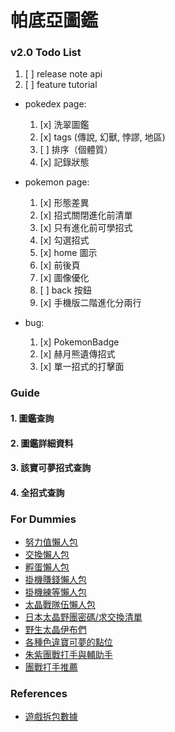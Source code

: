# 帕底亞圖鑑

### v2.0 Todo List

1. [ ] release note api
2. [ ] feature tutorial

- pokedex page:

  1. [x] 洗翠圖鑑
  2. [x] tags (傳說, 幻獸, 悖謬, 地區)
  3. [ ] 排序（個體質）
  4. [x] 記錄狀態

- pokemon page:

  1. [x] 形態差異
  2. [x] 招式關閉進化前清單
  3. [x] 只有進化前可學招式
  4. [x] 勾選招式
  5. [x] home 圖示
  6. [x] 前後頁
  7. [x] 圖像優化
  8. [ ] back 按鈕
  9. [x] 手機版二階進化分兩行

- bug:

  1. [x] PokemonBadge
  2. [x] 赫月熊遺傳招式
  3. [x] 單一招式的打擊面

### Guide

#### 1. 圖鑑查詢

#### 2. 圖鑑詳細資料

#### 3. 該寶可夢招式查詢

#### 4. 全招式查詢

### For Dummies

- [努力值懶人包](https://forum.gamer.com.tw/C.php?bsn=1647&snA=119065)
- [交換懶人包](https://forum.gamer.com.tw/C.php?bsn=1647&snA=119388)
- [孵蛋懶人包](https://forum.gamer.com.tw/C.php?bsn=1647&snA=120138)
- [掛機賺錢懶人包](https://youtu.be/p1rneSpX98g)
- [掛機練等懶人包](https://youtu.be/sp9LKOJuK58)
- [太晶戰隊伍懶人包](https://forum.gamer.com.tw/C.php?bsn=1647&snA=120345)
- [日本太晶野團密碼/求交換清單](https://gamewith.jp/pokemon-sv/article/show/375234)
- [野生太晶伊布們](https://youtu.be/fX0uqTbQVxw)
- [各種色違寶可夢的點位](https://forum.gamer.com.tw/C.php?bsn=1647&snA=121134)
- [朱紫團戰打手與輔助手](http://www.ptt.cc/bbs/PokeMon/M.1672875869.A.EA9.html)
- [團戰打手推薦](https://forum.gamer.com.tw/C.php?bsn=1647&snA=122237&tnum=6)

### References

- [遊戲拆包數據](https://twitter.com/Kaphotics/status/1701848058382979285)
